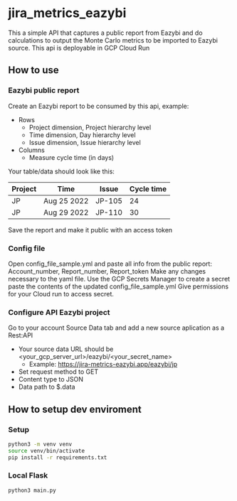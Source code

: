 # jira_metrics_eazybi
This a simple API that captures a public report from Eazybi and do calculations to output the Monte Carlo metrics to be imported to Eazybi source.
This api is deployable in GCP Cloud Run


## How to use
### Eazybi public report
Create an Eazybi report to be consumed by this api, example:
- Rows
    - Project dimension, Project hierarchy level
    - Time dimension, Day hierarchy level
    - Issue dimension, Issue hierarchy level
- Columns
    - Measure cycle time (in days)

Your table/data should look like this:

| Project | Time | Issue | Cycle time |
| ----------- | ----------- | ----------- | ----------- |
| JP | Aug 25 2022 | JP-105 | 24
| JP | Aug 29 2022 | JP-110 | 30

Save the report and make it public with an access token

### Config file
Open config_file_sample.yml and paste all info from the public report: Account_number, Report_number, Report_token
Make any changes necessary to the yaml file.
Use the GCP Secrets Manager to create a secret paste the contents of the updated config_file_sample.yml
Give permissions for your Cloud run to access secret.

### Configure API Eazybi project
Go to your account Source Data tab and add a new source aplication as a Rest:API
- Your source data URL should be <your_gcp_server_url>/eazybi/<your_secret_name>
    - Example: https://jira-metrics-eazybi.app/eazybi/jp
- Set request method to GET
- Content type to JSON
- Data path to $.data

## How to setup dev enviroment
### Setup
```bash
python3 -m venv venv
source venv/bin/activate
pip install -r requirements.txt
```
### Local Flask
```bash
python3 main.py
```
